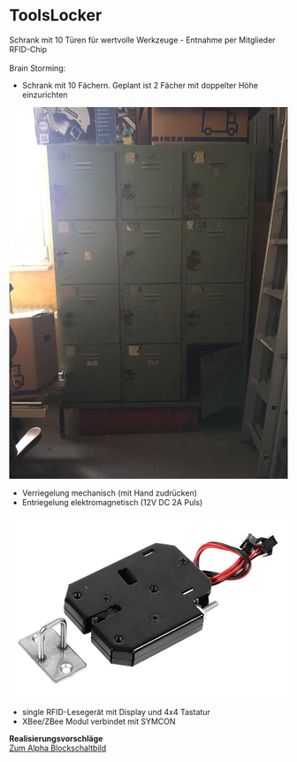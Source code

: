 # ToolsLocker
Schrank mit 10 Türen für wertvolle Werkzeuge - Entnahme per Mitglieder RFID-Chip
<br><br>
Brain Storming:
- Schrank mit 10 Fächern. Geplant ist 2 Fächer mit doppelter Höhe einzurichten
  
![Locker_1](images/locker_1.jpg)

- Verriegelung mechanisch (mit Hand zudrücken)
- Entriegelung elektromagnetisch (12V DC 2A Puls)

![Lock_1](images/Lock_1.png)

- single RFID-Lesegerät mit Display und 4x4 Tastatur
- XBee/ZBee Modul verbindet mit SYMCON

**Realisierungsvorschläge**<br>
[Zum Alpha Blockschaltbild](doc/ToolsLockerSchaltung_A0.pdf)